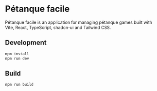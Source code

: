 # Pétanque facile

Pétanque facile is an application for managing pétanque games built with Vite, React, TypeScript, shadcn-ui and Tailwind CSS.

## Development

```sh
npm install
npm run dev
```

## Build

```sh
npm run build
```
